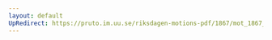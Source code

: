 ```yaml
---
layout: default
UpRedirect: https://pruto.im.uu.se/riksdagen-motions-pdf/1867/mot_1867__ak__93/mot_1867__ak__93-001.pdf
---
```

